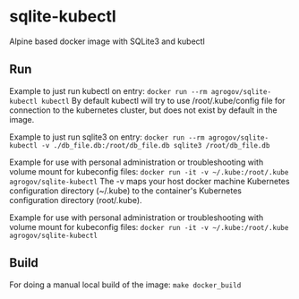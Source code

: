 # sqlite-kubectl
Alpine based docker image with SQLite3 and kubectl

## Run

Example to just run kubectl on entry:
`docker run --rm agrogov/sqlite-kubectl kubectl`
By default kubectl will try to use /root/.kube/config file for connection to the kubernetes cluster, but does not exist by default in the image.

Example to just run sqlite3 on entry:
`docker run --rm agrogov/sqlite-kubectl -v ./db_file.db:/root/db_file.db sqlite3 /root/db_file.db`

Example for use with personal administration or troubleshooting with volume mount for kubeconfig files:
`docker run -it -v ~/.kube:/root/.kube agrogov/sqlite-kubectl`
The -v maps your host docker machine Kubernetes configuration directory (~/.kube) to the container's Kubernetes configuration directory (root/.kube).

Example for use with personal administration or troubleshooting with volume mount for kubeconfig files:
`docker run -it -v ~/.kube:/root/.kube agrogov/sqlite-kubectl`

## Build

For doing a manual local build of the image:
`make docker_build`
